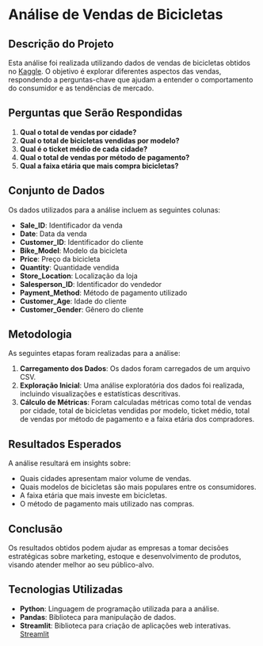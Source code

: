 # Análise de Vendas de Bicicletas

## Descrição do Projeto
Esta análise foi realizada utilizando dados de vendas de bicicletas obtidos no [Kaggle](https://www.kaggle.com). O objetivo é explorar diferentes aspectos das vendas, respondendo a perguntas-chave que ajudam a entender o comportamento do consumidor e as tendências de mercado.

## Perguntas que Serão Respondidas
1. **Qual o total de vendas por cidade?**
2. **Qual o total de bicicletas vendidas por modelo?**
3. **Qual é o ticket médio de cada cidade?**
4. **Qual o total de vendas por método de pagamento?**
5. **Qual a faixa etária que mais compra bicicletas?**

## Conjunto de Dados
Os dados utilizados para a análise incluem as seguintes colunas:

- **Sale_ID**: Identificador da venda
- **Date**: Data da venda
- **Customer_ID**: Identificador do cliente
- **Bike_Model**: Modelo da bicicleta
- **Price**: Preço da bicicleta
- **Quantity**: Quantidade vendida
- **Store_Location**: Localização da loja
- **Salesperson_ID**: Identificador do vendedor
- **Payment_Method**: Método de pagamento utilizado
- **Customer_Age**: Idade do cliente
- **Customer_Gender**: Gênero do cliente

## Metodologia
As seguintes etapas foram realizadas para a análise:

1. **Carregamento dos Dados**: Os dados foram carregados de um arquivo CSV.
2. **Exploração Inicial**: Uma análise exploratória dos dados foi realizada, incluindo visualizações e estatísticas descritivas.
3. **Cálculo de Métricas**: Foram calculadas métricas como total de vendas por cidade, total de bicicletas vendidas por modelo, ticket médio, total de vendas por método de pagamento e a faixa etária dos compradores.

## Resultados Esperados
A análise resultará em insights sobre:

- Quais cidades apresentam maior volume de vendas.
- Quais modelos de bicicletas são mais populares entre os consumidores.
- A faixa etária que mais investe em bicicletas.
- O método de pagamento mais utilizado nas compras.

## Conclusão
Os resultados obtidos podem ajudar as empresas a tomar decisões estratégicas sobre marketing, estoque e desenvolvimento de produtos, visando atender melhor ao seu público-alvo.

## Tecnologias Utilizadas
- **Python**: Linguagem de programação utilizada para a análise.
- **Pandas**: Biblioteca para manipulação de dados.
- **Streamlit**: Biblioteca para criação de aplicações web interativas. [Streamlit](https://an-lise-de-vendas-de-bicicletas-ju5vtfdafafvc859v8gczq.streamlit.app/)
